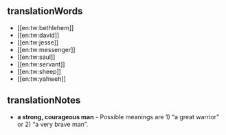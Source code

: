 ## translationWords

* [[en:tw:bethlehem]]
* [[en:tw:david]]
* [[en:tw:jesse]]
* [[en:tw:messenger]]
* [[en:tw:saul]]
* [[en:tw:servant]]
* [[en:tw:sheep]]
* [[en:tw:yahweh]]

## translationNotes

* **a strong, courageous man** - Possible meanings are 1) “a great warrior” or 2) “a very brave man”.
